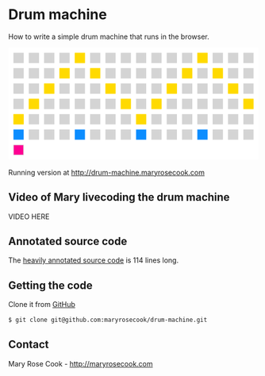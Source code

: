 # Drum machine

How to write a simple drum machine that runs in the browser.

![Screenshot of the drum machine](screenshot.gif)

Running version at http://drum-machine.maryrosecook.com

## Video of Mary livecoding the drum machine

VIDEO HERE

## Annotated source code

The <a href="/drum-machine.js">heavily annotated source code</a> is 114 lines long.

## Getting the code

Clone it from [GitHub](https://github.com/maryrosecook/drum-machine)

```bash
$ git clone git@github.com:maryrosecook/drum-machine.git
```

## Contact

Mary Rose Cook - http://maryrosecook.com
